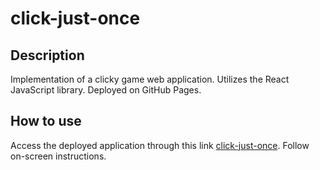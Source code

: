 # click-just-once

## Description

Implementation of a clicky game web application. Utilizes the React JavaScript library. Deployed on GitHub Pages.

## How to use

Access the deployed application through this link [click-just-once](https://robjpar.github.io/click-just-once/). Follow on-screen instructions.
